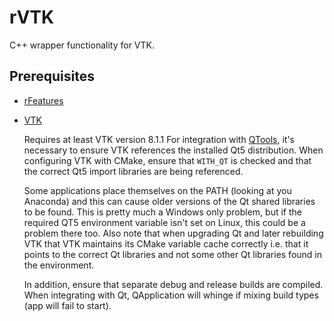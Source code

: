 # rVTK
C++ wrapper functionality for VTK.

## Prerequisites
- [rFeatures](../../../rFeatures)
- [VTK](http://www.vtk.org)

  Requires at least VTK version 8.1.1
  For integration with [QTools](../../../QTools), it's necessary to ensure VTK references
  the installed Qt5 distribution. When configuring VTK with CMake, ensure that `WITH_QT` is
  checked and that the correct Qt5 import libraries are being referenced.

  Some applications place themselves on the PATH (looking at you Anaconda) and this can cause
  older versions of the Qt shared libraries to be found. This is pretty much a Windows only problem,
  but if the required QT5 environment variable isn't set on Linux, this could be a problem there too.
  Also note that when upgrading Qt and later rebuilding VTK that VTK maintains its CMake variable
  cache correctly i.e. that it points to the correct Qt libraries and not some other
  Qt libraries found in the environment.
  
  In addition, ensure that separate debug and release builds are compiled. When integrating with
  Qt, QApplication will whinge if mixing build types (app will fail to start).
